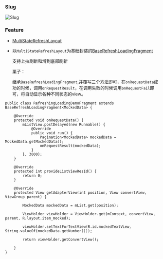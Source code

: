 ### Slug

![Slug](http://o7zh7nhn0.bkt.clouddn.com/slug.jpg)

### Feature

- [MultiStateRefreshLayout](https://github.com/fantianwen/MultiStateRefreshLayout)
	
	
- 以`MultiStateRefreshLayout`为基础封装的[BaseRefreshLoadingFragment](https://github.com/fantianwen/Slug/blob/master/src/main/java/van/tian/wen/multistaterefreshlayoutlib/BaseRefreshLoadingFragment.java)
	 
	 支持上拉刷新和滑到底部刷新
	 
	 栗子：
	 
	 继承`BaseRefreshLoadingFragment`,并覆写三个方法即可，在`onRequestData`成功的时候，调用`onRequestResult`，在调用失败的时候调用`onRequestFail`即可，将自动显示各种不同状态的view。
	 
```
public class RefreshingLoadingDemoFragment extends BaseRefreshLoadingFragment<MockedData> {

    @Override
    protected void onRequestData() {
        mListView.postDelayed(new Runnable() {
            @Override
            public void run() {
                Pagination<MockedData> mockedData = MockedData.getMockedData();
                onRequestResult(mockedData);
            }
        }, 3000);
    }

    @Override
    protected int provideListViewResId() {
        return 0;
    }

    @Override
    protected View getAdapterView(int position, View convertView, ViewGroup parent) {

        MockedData mockedData = mList.get(position);

        ViewHolder viewHolder = ViewHolder.get(mContext, convertView, parent, R.layout.item_mocked);

        viewHolder.setTextForTextView(R.id.mockedTextView, String.valueOf(mockedData.getNumber()));

        return viewHolder.getConvertView();

    }
}
```




